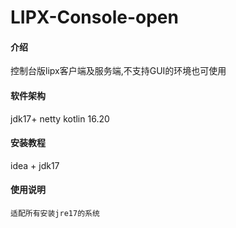 # LIPX-Console-open

#### 介绍
控制台版lipx客户端及服务端,不支持GUI的环境也可使用

#### 软件架构
jdk17+
netty
kotlin 16.20


#### 安装教程

idea + jdk17

#### 使用说明
    适配所有安装jre17的系统

